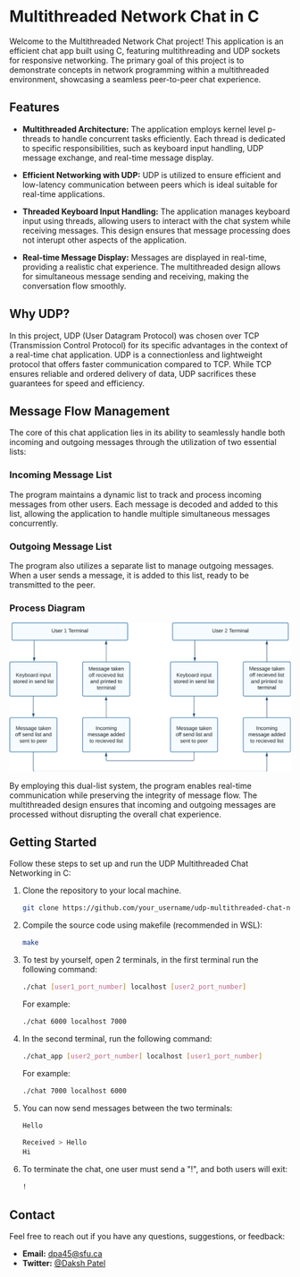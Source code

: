 # Multithreaded Network Chat in C

Welcome to the Multithreaded Network Chat project! This application is an efficient chat app built using C, featuring multithreading and UDP sockets for responsive networking. The primary goal of this project is to demonstrate concepts in network programming within a multithreaded environment, showcasing a seamless peer-to-peer chat experience.

## Features

- **Multithreaded Architecture:** The application employs kernel level p-threads to handle concurrent tasks efficiently. Each thread is dedicated to specific responsibilities, such as keyboard input handling, UDP message exchange, and real-time message display.

- **Efficient Networking with UDP:** UDP is utilized to ensure efficient and low-latency communication between peers which is ideal suitable for real-time applications.

- **Threaded Keyboard Input Handling:** The application manages keyboard input using threads, allowing users to interact with the chat system while receiving messages. This design ensures that message processing does not interupt other aspects of the application.

- **Real-time Message Display:** Messages are displayed in real-time, providing a realistic chat experience. The multithreaded design allows for simultaneous message sending and receiving, making the conversation flow smoothly.

## Why UDP?

In this project, UDP (User Datagram Protocol) was chosen over TCP (Transmission Control Protocol) for its specific advantages in the context of a real-time chat application. UDP is a connectionless and lightweight protocol that offers faster communication compared to TCP. While TCP ensures reliable and ordered delivery of data, UDP sacrifices these guarantees for speed and efficiency.

## Message Flow Management

The core of this chat application lies in its ability to seamlessly handle both incoming and outgoing messages through the utilization of two essential lists:

### Incoming Message List

The program maintains a dynamic list to track and process incoming messages from other users. Each message is decoded and added to this list, allowing the application to handle multiple simultaneous messages concurrently.

### Outgoing Message List

The program also utilizes a separate list to manage outgoing messages. When a user sends a message, it is added to this list, ready to be transmitted to the peer.

### Process Diagram

![UDP Process Graph](images/proccess_diagram.png)

By employing this dual-list system, the program enables real-time communication while preserving the integrity of message flow. The multithreaded design ensures that incoming and outgoing messages are processed without disrupting the overall chat experience.

## Getting Started

Follow these steps to set up and run the UDP Multithreaded Chat Networking in C:

1. Clone the repository to your local machine.

   ```bash
   git clone https://github.com/your_username/udp-multithreaded-chat-networking-c.git
   ```

2. Compile the source code using makefile (recommended in WSL):

   ```bash
   make
   ```

3. To test by yourself, open 2 terminals, in the first terminal run the following command:

   ```bash
   ./chat [user1_port_number] localhost [user2_port_number]
   ```

   For example:

   ```bash
   ./chat 6000 localhost 7000
   ```

4. In the second terminal, run the following command:

   ```bash
   ./chat_app [user2_port_number] localhost [user1_port_number]
   ```

   For example:

   ```bash
   ./chat 7000 localhost 6000
   ```

5. You can now send messages between the two terminals:

   ```bash
   Hello
   ```

   ```bash
   Received > Hello
   Hi
   ```

6. To terminate the chat, one user must send a "!", and both users will exit:
   ```bash
   !
   ```

## Contact

Feel free to reach out if you have any questions, suggestions, or feedback:

- **Email:** dpa45@sfu.ca
- **Twitter:** [@Daksh Patel](https://www.linkedin.com/in/daksh-patel-956622290/)
